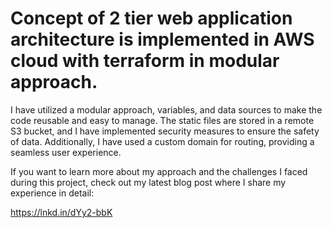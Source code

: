 # Concept of 2 tier web application architecture is implemented in AWS cloud with terraform in modular approach.

I have utilized a modular approach, variables, and data sources to make the code reusable and easy to manage. The static files are stored in a remote S3 bucket, and I have implemented security measures to ensure the safety of data. Additionally, I have used a custom domain for routing, providing a seamless user experience.

If you want to learn more about my approach and the challenges I faced during this project, check out my latest blog post where I share my experience in detail:

https://lnkd.in/dYy2-bbK

